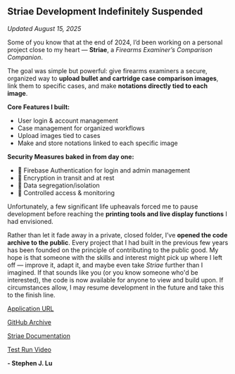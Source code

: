 ## Striae Development Indefinitely Suspended

*Updated August 15, 2025*

Some of you know that at the end of 2024, I’d been working on a personal project close to my heart — **Striae**, a *Firearms Examiner’s Comparison Companion*.

The goal was simple but powerful: give firearms examiners a secure, organized way to **upload bullet and cartridge case comparison images**, link them to specific cases, and make **notations directly tied to each image**.

**Core Features I built:**
- User login & account management
- Case management for organized workflows
- Upload images tied to cases
- Make and store notations linked to each specific image

**Security Measures baked in from day one:**
- 🔐 Firebase Authentication for login and admin management
- 🔐 Encryption in transit and at rest
- 🔐 Data segregation/isolation
- 🔐 Controlled access & monitoring

Unfortunately, a few significant life upheavals forced me to pause development before reaching the **printing tools and live display functions** I had envisioned.

Rather than let it fade away in a private, closed folder, I’ve **opened the code archive to the public**. Every project that I had built in the previous few years has been founded on the principle of contributing to the public good. My hope is that someone with the skills and interest might pick up where I left off — improve it, adapt it, and maybe even take *Striae* further than I imagined. If that sounds like you (or you know someone who'd be interested), the code is now available for anyone to view and build upon. If circumstances allow, I may resume development in the future and take this to the finish line.

[Application URL](https://www.striae.org)

[GitHub Archive](https://github.com/StephenJLu/striae)

[Striae Documentation](https://docs.stephenjlu.com/)

[Test Run Video](https://youtu.be/G4S2-jpke68)

**- Stephen J. Lu**
